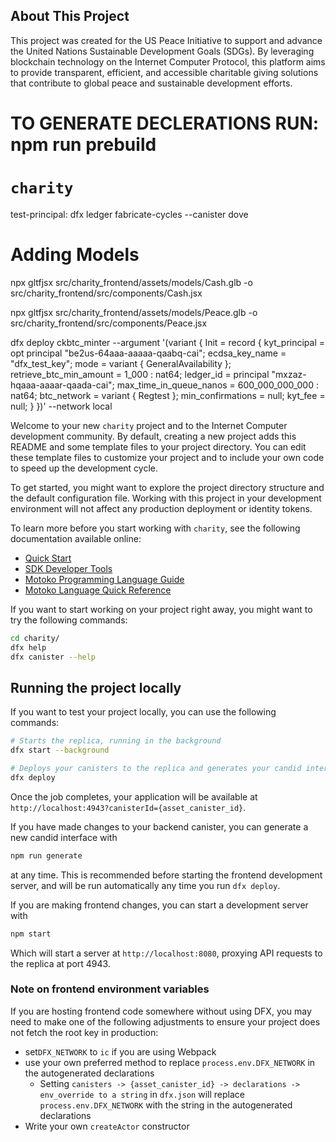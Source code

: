 
## About This Project

This project was created for the US Peace Initiative to support and advance the United Nations Sustainable Development Goals (SDGs). By leveraging blockchain technology on the Internet Computer Protocol, this platform aims to provide transparent, efficient, and accessible charitable giving solutions that contribute to global peace and sustainable development efforts.

# TO GENERATE DECLERATIONS RUN: npm run prebuild

# `charity`

test-principal: 
dfx ledger fabricate-cycles --canister dove

# Adding Models
npx gltfjsx src/charity_frontend/assets/models/Cash.glb -o src/charity_frontend/src/components/Cash.jsx

npx gltfjsx src/charity_frontend/assets/models/Peace.glb -o src/charity_frontend/src/components/Peace.jsx


dfx deploy ckbtc_minter --argument '(variant { Init = record { kyt_principal = opt principal "be2us-64aaa-aaaaa-qaabq-cai"; ecdsa_key_name = "dfx_test_key"; mode = variant { GeneralAvailability }; retrieve_btc_min_amount = 1_000 : nat64; ledger_id = principal "mxzaz-hqaaa-aaaar-qaada-cai"; max_time_in_queue_nanos = 600_000_000_000 : nat64; btc_network = variant { Regtest }; min_confirmations = null; kyt_fee = null; } })' --network local

Welcome to your new `charity` project and to the Internet Computer development community. By default, creating a new project adds this README and some template files to your project directory. You can edit these template files to customize your project and to include your own code to speed up the development cycle.

To get started, you might want to explore the project directory structure and the default configuration file. Working with this project in your development environment will not affect any production deployment or identity tokens.

To learn more before you start working with `charity`, see the following documentation available online:

- [Quick Start](https://internetcomputer.org/docs/current/developer-docs/setup/deploy-locally)
- [SDK Developer Tools](https://internetcomputer.org/docs/current/developer-docs/setup/install)
- [Motoko Programming Language Guide](https://internetcomputer.org/docs/current/motoko/main/motoko)
- [Motoko Language Quick Reference](https://internetcomputer.org/docs/current/motoko/main/language-manual)

If you want to start working on your project right away, you might want to try the following commands:

```bash
cd charity/
dfx help
dfx canister --help
```

## Running the project locally

If you want to test your project locally, you can use the following commands:

```bash
# Starts the replica, running in the background
dfx start --background

# Deploys your canisters to the replica and generates your candid interface
dfx deploy
```

Once the job completes, your application will be available at `http://localhost:4943?canisterId={asset_canister_id}`.

If you have made changes to your backend canister, you can generate a new candid interface with

```bash
npm run generate
```

at any time. This is recommended before starting the frontend development server, and will be run automatically any time you run `dfx deploy`.

If you are making frontend changes, you can start a development server with

```bash
npm start
```

Which will start a server at `http://localhost:8080`, proxying API requests to the replica at port 4943.

### Note on frontend environment variables

If you are hosting frontend code somewhere without using DFX, you may need to make one of the following adjustments to ensure your project does not fetch the root key in production:

- set`DFX_NETWORK` to `ic` if you are using Webpack
- use your own preferred method to replace `process.env.DFX_NETWORK` in the autogenerated declarations
  - Setting `canisters -> {asset_canister_id} -> declarations -> env_override to a string` in `dfx.json` will replace `process.env.DFX_NETWORK` with the string in the autogenerated declarations
- Write your own `createActor` constructor
